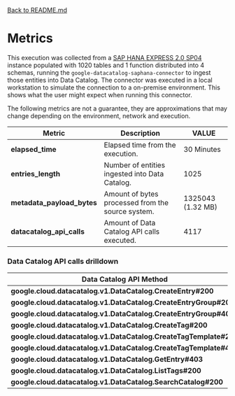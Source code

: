 [Back to README.md](../README.md)

# Metrics

This execution was collected from a [SAP HANA EXPRESS 2.0 SP04](https://console.cloud.google.com/marketplace/product/sap-public/sap-hana-express) 
instance populated with 1020 tables and 1 function distributed into 4 schemas,
running the `google-datacatalog-saphana-connector` to ingest those entities into Data Catalog. 
The connector was executed in a local workstation to simulate the connection to a on-premise 
environment. This shows what the user might expect when running this connector.

The following metrics are not a guarantee, they are approximations that may change depending on the 
environment, network and execution.


| Metric                     | Description                                       | VALUE             |
| ---                        | ---                                               | ---               |
| **elapsed_time**           | Elapsed time from the execution.                  | 30 Minutes        |
| **entries_length**         | Number of entities ingested into Data Catalog.    | 1025              |
| **metadata_payload_bytes** | Amount of bytes processed from the source system. | 1325043 (1.32 MB) |
| **datacatalog_api_calls**  | Amount of Data Catalog API calls executed.        | 4117              |



### Data Catalog API calls drilldown

| Data Catalog API Method                                            | Calls |
| ---                                                                | --:   | 
| **google.cloud.datacatalog.v1.DataCatalog.CreateEntry#200**        | 1025  | 
| **google.cloud.datacatalog.v1.DataCatalog.CreateEntryGroup#200**   | 1     |
| **google.cloud.datacatalog.v1.DataCatalog.CreateEntryGroup#409**   | 3     |  
| **google.cloud.datacatalog.v1.DataCatalog.CreateTag#200**          | 1025  |
| **google.cloud.datacatalog.v1.DataCatalog.CreateTagTemplate#200**  | 3     |
| **google.cloud.datacatalog.v1.DataCatalog.CreateTagTemplate#409**  | 9     |
| **google.cloud.datacatalog.v1.DataCatalog.GetEntry#403**           | 1025  | 
| **google.cloud.datacatalog.v1.DataCatalog.ListTags#200**           | 1025  | 
| **google.cloud.datacatalog.v1.DataCatalog.SearchCatalog#200**      | 1     |  
